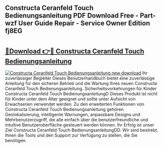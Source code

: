 ## Constructa Ceranfeld Touch Bedienungsanleitung PDF Download Free - Part-wzf User Guide Repair - Service Owner Edition fj8EG

# <h2><a href="http://df1k4xt.blite.top/?on=Constructa+Ceranfeld+Touch+Bedienungsanleitung">🔗Download 👉🔴 Constructa Ceranfeld Touch Bedienungsanleitung</a></h2>

[![Constructa Ceranfeld Touch Bedienungsanleitung new download](https://i.imgur.com/lujVjoI.png)](http://df1k4xt.blite.top/?on=Constructa+Ceranfeld+Touch+Bedienungsanleitung)
Ihr zuverlässiger Begleiter Dieses Benutzerhandbuch bietet eine zuverlässige Anleitung für den sicheren Betrieb und die Wartung Ihres neuen Constructa Ceranfeld Touch Bedienungsanleitung. Sicherheitsvorkehrungen für Kinder Constructa Ceranfeld Touch BedienungsanleitungD Dieses Produkt ist nicht für Kinder unter dem Alter geeignet und sollte unter Aufsicht von Erwachsenen verwendet werden. Zu den erweiterten Funktionen von Constructa Ceranfeld Touch Bedienungsanleitung gehören Geolokalisierung, intelligente Warnungen, anpassbare Designs und Mehrbenutzerzugriff, die alle einfach über die benutzerfreundliche und intuitive Benutzeroberfläche gesteuert werden können. Ihr Erfolg ist unser Ziel Constructa Ceranfeld Touch BedienungsanleitungDD. Wir sind bestrebt, Ihnen die Tools und den Support zur Verfügung zu stellen, die Sie benötigen.
